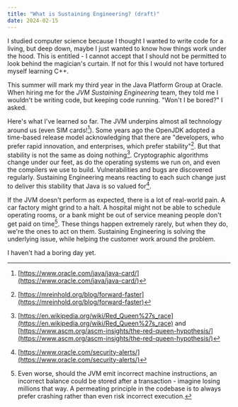 ```yaml
---
title: "What is Sustaining Engineering? (draft)"
date: 2024-02-15
---
```


I studied computer science because I thought I wanted to write code for a living, but deep down, maybe I just wanted to know how things work under the hood. This is entitled - I cannot accept that I should not be permitted to look behind the magician's curtain. If not for this I would not have tortured myself learning C++.

This summer will mark my third year in the Java Platform Group at Oracle. When hiring me for the _JVM Sustaining Engineering_ team, they told me I wouldn't be writing code, but keeping code running. "Won't I be bored?" I asked. 

Here's what I've learned so far. The JVM underpins almost all technology around us (even SIM cards![^1]). Some years ago the OpenJDK adopted a time-based release model acknowledging that there are "developers, who prefer rapid innovation, and enterprises, which prefer stability"[^2]. But that stability is not the same as doing nothing[^3]. Cryptographic algorithms change under our feet, as do the operating systems we run on, and even the compilers we use to build. Vulnerabilities and bugs are discovered regularly. Sustaining Engineering means reacting to each such change just to deliver this stability that Java is so valued for[^4]. 

If the JVM doesn't perform as expected, there is a lot of real-world pain. A car factory might grind to a halt. A hospital might not be able to schedule operating rooms, or a bank might be out of service meaning people don't get paid on time[^5]. These things happen extremely rarely, but when they do, we're the ones to act on them. Sustaining Engineering is solving the underlying issue, while helping the customer work around the problem.

I haven't had a boring day yet.

[^1]: [https://www.oracle.com/java/java-card/](https://www.oracle.com/java/java-card/)
[^2]: [https://mreinhold.org/blog/forward-faster](https://mreinhold.org/blog/forward-faster)
[^3]: [https://en.wikipedia.org/wiki/Red_Queen%27s_race](https://en.wikipedia.org/wiki/Red_Queen%27s_race) and [https://www.ascm.org/ascm-insights/the-red-queen-hypothesis/](https://www.ascm.org/ascm-insights/the-red-queen-hypothesis/)
[^4]: [https://www.oracle.com/security-alerts/](https://www.oracle.com/security-alerts/)
[^5]: Even worse, should the JVM emit incorrect machine instructions, an incorrect balance could be stored after a transaction - imagine losing millions that way. A permeating principle in the codebase is to always prefer crashing rather than even risk incorrect execution. 
